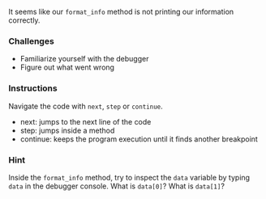 It seems like our `format_info` method is not printing our information correctly.

### Challenges

- Familiarize yourself with the debugger
- Figure out what went wrong

### Instructions

Navigate the code with `next`, `step` or `continue`.

- next: jumps to the next line of the code
- step: jumps inside a method
- continue: keeps the program execution until it finds another breakpoint

### Hint

Inside the `format_info` method, try to inspect the `data` variable by typing `data` in the debugger console.
What is `data[0]`? What is `data[1]`?

